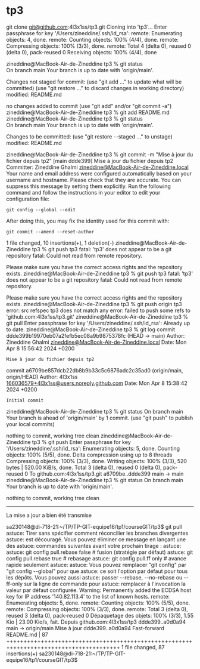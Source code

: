 # tp3

git clone git@github.com:4l3x1ss/tp3.git
Cloning into 'tp3'...
Enter passphrase for key '/Users/zineddine/.ssh/id_rsa':
remote: Enumerating objects: 4, done.
remote: Counting objects: 100% (4/4), done.
remote: Compressing objects: 100% (3/3), done.
remote: Total 4 (delta 0), reused 0 (delta 0), pack-reused 0
Receiving objects: 100% (4/4), done

zineddine@MacBook-Air-de-Zineddine tp3 % git status              
On branch main
Your branch is up to date with 'origin/main'.

Changes not staged for commit:
  (use "git add <file>..." to update what will be committed)
  (use "git restore <file>..." to discard changes in working directory)
	modified:   README.md

no changes added to commit (use "git add" and/or "git commit -a")
zineddine@MacBook-Air-de-Zineddine tp3 % git add README.md
zineddine@MacBook-Air-de-Zineddine tp3 % git status       
On branch main
Your branch is up to date with 'origin/main'.

Changes to be committed:
  (use "git restore --staged <file>..." to unstage)
	modified:   README.md

zineddine@MacBook-Air-de-Zineddine tp3 % git commit -m "Mise à jour du fichier depuis tp2"
[main ddde399] Mise à jour du fichier depuis tp2
 Committer: Zineddine Ghalmi <zineddine@MacBook-Air-de-Zineddine.local>
Your name and email address were configured automatically based
on your username and hostname. Please check that they are accurate.
You can suppress this message by setting them explicitly. Run the
following command and follow the instructions in your editor to edit
your configuration file:

    git config --global --edit

After doing this, you may fix the identity used for this commit with:

    git commit --amend --reset-author

 1 file changed, 10 insertions(+), 1 deletion(-)
zineddine@MacBook-Air-de-Zineddine tp3 % git push tp3
fatal: 'tp3' does not appear to be a git repository
fatal: Could not read from remote repository.

Please make sure you have the correct access rights
and the repository exists.
zineddine@MacBook-Air-de-Zineddine tp3 % git push tp3
fatal: 'tp3' does not appear to be a git repository
fatal: Could not read from remote repository.

Please make sure you have the correct access rights
and the repository exists.
zineddine@MacBook-Air-de-Zineddine tp3 % git push origin tp3
error: src refspec tp3 does not match any
error: failed to push some refs to 'github.com:4l3x1ss/tp3.git'
zineddine@MacBook-Air-de-Zineddine tp3 % git pull
Enter passphrase for key '/Users/zineddine/.ssh/id_rsa':
Already up to date.
zineddine@MacBook-Air-de-Zineddine tp3 % git log
commit ddde399b19970eb07a2fefb5ec08a9b9875378fc (HEAD -> main)
Author: Zineddine Ghalmi <zineddine@MacBook-Air-de-Zineddine.local>
Date:   Mon Apr 8 15:56:42 2024 +0200

    Mise à jour du fichier depuis tp2

commit a6709be857dcb22db8b9b33c5c6876adc2c35ad0 (origin/main, origin/HEAD)
Author: 4l3x1ss <166036579+4l3x1ss@users.noreply.github.com>
Date:   Mon Apr 8 15:38:42 2024 +0200

    Initial commit
zineddine@MacBook-Air-de-Zineddine tp3 % git status
On branch main
Your branch is ahead of 'origin/main' by 1 commit.
  (use "git push" to publish your local commits)

nothing to commit, working tree clean
zineddine@MacBook-Air-de-Zineddine tp3 % git push
Enter passphrase for key '/Users/zineddine/.ssh/id_rsa':
Enumerating objects: 5, done.
Counting objects: 100% (5/5), done.
Delta compression using up to 8 threads
Compressing objects: 100% (3/3), done.
Writing objects: 100% (3/3), 520 bytes | 520.00 KiB/s, done.
Total 3 (delta 0), reused 0 (delta 0), pack-reused 0
To github.com:4l3x1ss/tp3.git
   a6709be..ddde399  main -> main
zineddine@MacBook-Air-de-Zineddine tp3 % git status
On branch main
Your branch is up to date with 'origin/main'.

nothing to commit, working tree clean



-----------------------
La mise a jour a bien été transmise

sa230148@di-718-21:~/TP/TP-GIT-equipe16/tp1/courseGIT/tp3$ git pull
astuce: Tirer sans spécifier comment réconcilier les branches divergentes
astuce: est découragé. Vous pouvez éliminer ce message en lançant une des
astuce: commandes suivantes avant votre prochain tirage :
astuce: 
astuce:   git config pull.rebase false  # fusion (stratégie par défaut)
astuce:   git config pull.rebase true   # rebasage
astuce:   git config pull.ff only       # avance rapide seulement
astuce: 
astuce: Vous pouvez remplacer "git config" par "git config --global" pour que
astuce: ce soit l'option par défaut pour tous les dépôts. Vous pouvez aussi
astuce: passer --rebase, --no-rebase ou --ff-only sur la ligne de commande pour
astuce: remplacer à l'invocation la valeur par défaut configurée.
Warning: Permanently added the ECDSA host key for IP address '140.82.113.4' to the list of known hosts.
remote: Enumerating objects: 5, done.
remote: Counting objects: 100% (5/5), done.
remote: Compressing objects: 100% (3/3), done.
remote: Total 3 (delta 0), reused 3 (delta 0), pack-reused 0
Dépaquetage des objets: 100% (3/3), 1.55 Kio | 23.00 Kio/s, fait.
Depuis github.com:4l3x1ss/tp3
   ddde399..a0d0a94  main       -> origin/main
Mise à jour ddde399..a0d0a94
Fast-forward
 README.md | 87 +++++++++++++++++++++++++++++++++++++++++++++++++++++++++++++++++++++++++++++++++++++++
 1 file changed, 87 insertions(+)
sa230148@di-718-21:~/TP/TP-GIT-equipe16/tp1/courseGIT/tp3$ 

